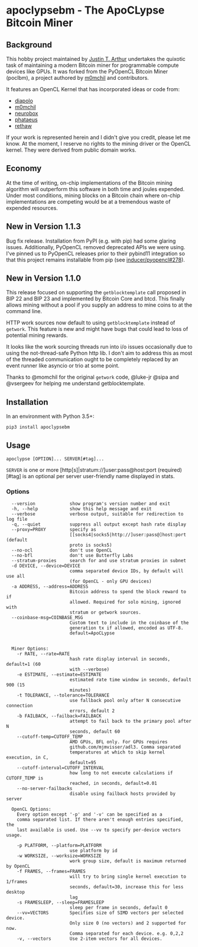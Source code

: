 # apoclypsebm - The ApoCLypse Bitcoin Miner
## Background
This hobby project maintained by
[Justin T. Arthur](https://github.com/JustinTArthur) undertakes the quixotic
task of maintaining a modern Bitcoin miner for programmable compute devices like
GPUs. It was forked from the PyOpenCL Bitcoin Miner (poclbm), a project authored
by [m0mchil](https://github.com/m0mchil) and contributors.

It features an OpenCL Kernel that has incorporated ideas or code from:
* [diapolo](https://github.com/diapolo)
* [m0mchil](https://github.com/m0mchil)
* [neurobox](https://bitcointalk.org/index.php?action=profile;u=106397)
* [phataeus](https://sourceforge.net/u/phateus/)
* [rethaw](https://bitcointalk.org/index.php?action=profile;u=18618)

If your work is represented herein and I didn't give you credit, please let me
know. At the moment, I reserve no rights to the mining driver or the OpenCL
kernel. They were derived from public domain works.

## Economy
At the time of writing, on-chip implementations of the Bitcoin mining algorithm
will outperform this software in both time and joules expended. Under most
conditions, mining blocks on a Bitcoin chain where on-chip implementations are
competing would be at a tremendous waste of expended resources.

## New in Version 1.1.3
Bug fix release. Installation from PyPI (e.g. with pip) had some
glaring issues. Additionally, PyOpenCL removed deprecated APIs we were using.
I've pinned us to PyOpenCL releases prior to their pybind11 integration so that
this project remains installable from pip (see
[inducer/pyopencl#278](https://github.com/inducer/pyopencl/issues/278)).

## New in Version 1.1.0
This release focused on supporting the `getblocktemplate` call proposed in
BIP 22 and BIP 23 and implemented by Bitcoin Core and btcd. This finally allows
mining without a pool if you supply an address to mine coins to at the command
line.

HTTP work sources now default to using `getblocktemplate` instead of `getwork`.
This feature is new and might have bugs that could lead to loss of potential
mining rewards.

It looks like the work sourcing threads run into i/o issues occasionally due to
using the not-thread-safe Python http lib. I don't aim to address this as most
of the threaded communication ought to be completely replaced by an event runner
like asyncio or trio at some point.

Thanks to @momchil for the original `getwork` code, @luke-jr @sipa and @vsergeev
for helping me understand getblocktemplate. 

## Installation
In an environment with Python 3.5+:

    pip3 install apoclypsebm

## Usage
    apoclypse [OPTION]... SERVER[#tag]...

`SERVER` is one or more [http[s]|stratum://]user:pass@host:port (required)  
[#tag] is an optional per server user-friendly name displayed in stats.

### Options
```
  --version             show program's version number and exit
  -h, --help            show this help message and exit
  --verbose             verbose output, suitable for redirection to log file
  -q, --quiet           suppress all output except hash rate display
  --proxy=PROXY         specify as
                        [[socks4|socks5|http://]user:pass@]host:port (default
                        proto is socks5)
  --no-ocl              don't use OpenCL
  --no-bfl              don't use Butterfly Labs
  --stratum-proxies     search for and use stratum proxies in subnet
  -d DEVICE, --device=DEVICE
                        comma separated device IDs, by default will use all
                        (for OpenCL - only GPU devices)
  -a ADDRESS, --address=ADDRESS
                        Bitcoin address to spend the block reward to if
                        allowed. Required for solo mining, ignored with
                        stratum or getwork sources.
  --coinbase-msg=COINBASE_MSG
                        Custom text to include in the coinbase of the
                        generation tx if allowed, encoded as UTF-8.
                        default=ApoCLypse


  Miner Options:
    -r RATE, --rate=RATE
                        hash rate display interval in seconds, default=1 (60
                        with --verbose)
    -e ESTIMATE, --estimate=ESTIMATE
                        estimated rate time window in seconds, default 900 (15
                        minutes)
    -t TOLERANCE, --tolerance=TOLERANCE
                        use fallback pool only after N consecutive connection
                        errors, default 2
    -b FAILBACK, --failback=FAILBACK
                        attempt to fail back to the primary pool after N
                        seconds, default 60
    --cutoff-temp=CUTOFF_TEMP
                        AMD GPUs, BFL only. For GPUs requires
                        github.com/mjmvisser/adl3. Comma separated
                        temperatures at which to skip kernel execution, in C,
                        default=95
    --cutoff-interval=CUTOFF_INTERVAL
                        how long to not execute calculations if CUTOFF_TEMP is
                        reached, in seconds, default=0.01
    --no-server-failbacks
                        disable using failback hosts provided by server

  OpenCL Options:
    Every option except '-p' and '-v' can be specified as a
    comma separated list. If there aren't enough entries specified, the
    last available is used. Use --vv to specify per-device vectors usage.

    -p PLATFORM, --platform=PLATFORM
                        use platform by id
    -w WORKSIZE, --worksize=WORKSIZE
                        work group size, default is maximum returned by OpenCL
    -f FRAMES, --frames=FRAMES
                        will try to bring single kernel execution to 1/frames
                        seconds, default=30, increase this for less desktop
                        lag
    -s FRAMESLEEP, --sleep=FRAMESLEEP
                        sleep per frame in seconds, default 0
    --vv=VECTORS        Specifies size of SIMD vectors per selected device.
                        Only size 0 (no vectors) and 2 supported for now.
                        Comma separated for each device. e.g. 0,2,2
    -v, --vectors       Use 2-item vectors for all devices.
```